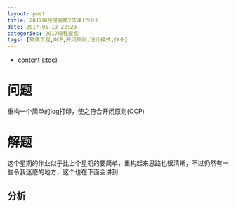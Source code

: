 ```yaml
---
layout: post
title: 2017编程提高第2节课(作业)
date: 2017-06-19 22:20
categories: 2017编程提高
tags: [软件工程,OCP,开闭原则,设计模式,作业]
---
```


* content
{:toc}

# 问题
重构一个简单的log打印，使之符合开闭原则(OCP)
# 解题
这个星期的作业似乎比上个星期的要简单，重构起来思路也很清晰，不过仍然有一些令我迷惑的地方，这个也在下面会讲到
## 分析